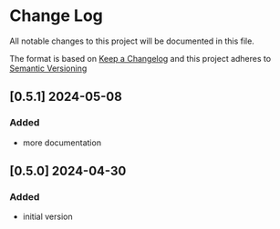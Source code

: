 # Change Log

All notable changes to this project will be documented in this file.

The format is based on [Keep a Changelog](http://keepachangelog.com/) and this project adheres to [Semantic Versioning](https://semver.org/)

## [0.5.1] 2024-05-08

### Added

- more documentation


## [0.5.0] 2024-04-30

### Added

- initial version

